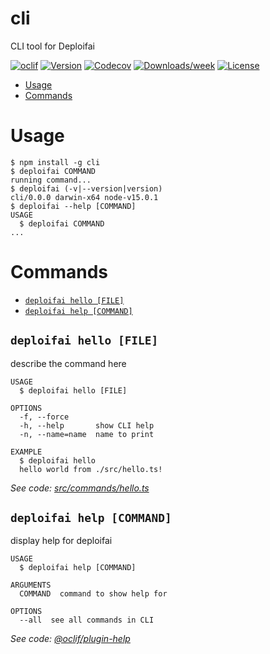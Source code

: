 # cli

CLI tool for Deploifai

[![oclif](https://img.shields.io/badge/cli-oclif-brightgreen.svg)](https://oclif.io)
[![Version](https://img.shields.io/npm/v/cli.svg)](https://npmjs.org/package/cli)
[![Codecov](https://codecov.io/gh/utkarsh867/cli/branch/master/graph/badge.svg)](https://codecov.io/gh/utkarsh867/cli)
[![Downloads/week](https://img.shields.io/npm/dw/cli.svg)](https://npmjs.org/package/cli)
[![License](https://img.shields.io/npm/l/cli.svg)](https://github.com/utkarsh867/cli/blob/master/package.json)

<!-- toc -->

- [Usage](#usage)
- [Commands](#commands)
<!-- tocstop -->

# Usage

<!-- usage -->

```sh-session
$ npm install -g cli
$ deploifai COMMAND
running command...
$ deploifai (-v|--version|version)
cli/0.0.0 darwin-x64 node-v15.0.1
$ deploifai --help [COMMAND]
USAGE
  $ deploifai COMMAND
...
```

<!-- usagestop -->

# Commands

<!-- commands -->

- [`deploifai hello [FILE]`](#deploifai-hello-file)
- [`deploifai help [COMMAND]`](#deploifai-help-command)

## `deploifai hello [FILE]`

describe the command here

```
USAGE
  $ deploifai hello [FILE]

OPTIONS
  -f, --force
  -h, --help       show CLI help
  -n, --name=name  name to print

EXAMPLE
  $ deploifai hello
  hello world from ./src/hello.ts!
```

_See code: [src/commands/hello.ts](https://github.com/utkarsh867/cli/blob/v0.0.0/src/commands/hello.ts)_

## `deploifai help [COMMAND]`

display help for deploifai

```
USAGE
  $ deploifai help [COMMAND]

ARGUMENTS
  COMMAND  command to show help for

OPTIONS
  --all  see all commands in CLI
```

_See code: [@oclif/plugin-help](https://github.com/oclif/plugin-help/blob/v3.2.1/src/commands/help.ts)_

<!-- commandsstop -->
